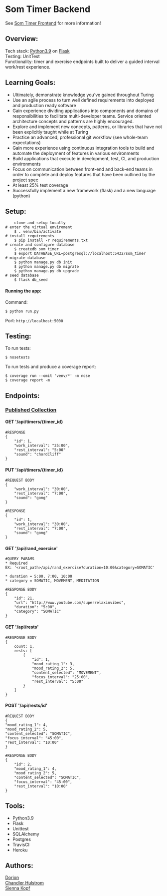 # Som Timer Backend 

See [Som Timer Frontend](https://github.com/SOM-Timer/som_timer_fe) for more information!

## Overview:
Tech stack: [Python3.9](https://www.python.org/downloads/) on [Flask](https://flask.palletsprojects.com/en/1.1.x/installation/)</br>
Testing: UnitTest </br>
Functionality: timer and exercise endpoints built to deliver a guided interval work/rest experience.  </br>

## Learning Goals: 
- Ultimately, demonstrate knowledge you’ve gained throughout Turing
- Use an agile process to turn well defined requirements into deployed and production ready software
- Gain experience dividing applications into components and domains of responsibilities to facilitate multi-developer teams. Service oriented architecture concepts and patterns are highly encouraged.
- Explore and implement new concepts, patterns, or libraries that have not been explicitly taught while at Turing
- Practice an advanced, professional git workflow (see whole-team expectations)
- Gain more experience using continuous integration tools to build and automate the deployment of features in various environments
- Build applications that execute in development, test, CI, and production environments
- Focus on communication between front-end and back-end teams in order to complete and deploy features that have been outlined by the project spec
- At least 25% test coverage 
- Successfully implement a new framework (flask) and a new language (python) 

## Setup:
```
    clone and setup locally 
# enter the virtual enviroment 
    $ . venv/bin/activate 
# install requirements 
    $ pip install -r requirements.txt 
# create and configure database 
    $ createdb som_timer 
    $ export DATABASE_URL=postgresql://localhost:5432/som_timer
# migrate database 
    $ python manage.py db init
    $ python manage.py db migrate 
    $ python manage.py db upgrade 
# seed database 
    $ flask db_seed 
```

#### Running the app:
Command: 
``` 
$ python run.py 
```
Port: `http://localhost:5000` </br>

## Testing: 
To run tests: 
```
$ nosetests
```
To run tests and produce a coverage report: 
```
$ coverage run --omit 'venv/*' -m nose 
$ coverage report -m
```

## Endpoints:
### [Published Collection](https://www.postman.com/collections/b46b141361f71503a2dc)

#### GET  '/api/timers/{timer_id}

```
#RESPONSE
{
    "id": 1,
    "work_interval": "25:00",
    "rest_interval": "5:00"
    "sound": "chordCliff"
}
```

#### PUT  '/api/timers/{timer_id}

```
#REQUEST BODY
{
    "work_interval": "30:00",
    "rest_interval": "7:00", 
    "sound": "gong"
}

#RESPONSE
{
    "id": 1,
    "work_interval": "30:00",
    "rest_interval": "7:00",
    "sound": "gong"
}
```

#### GET  '/api/rand_exercise'

```
#QUERY PARAMS
* Required
EX: '<root_path>/api/rand_exercise?duration=10:00&category=SOMATIC'

* duration = 5:00, 7:00, 10:00
* category = SOMATIC, MOVEMENT, MEDITATION

#RESPONSE BODY
{
    "id": 21,
    "url": "http://www.youtube.com/superrelaxinvibes",
    "duration": "5:00",
    "category": "SOMATIC"
}
```

#### GET  '/api/rests'

```
#RESPONSE BODY
{
    count: 1, 
    rests: [
        {
            "id": 1,
            "mood_rating_1": 3,
            "mood_rating_2": 5,
            "content_selected": "MOVEMENT",
            "focus_interval": "25:00",
            "rest_interval": "5:00"
        }
    ]
}
```

#### POST  '/api/rests/id'

```
#REQUEST BODY
{
"mood_rating_1": 4,
"mood_rating_2": 5,
"content_selected": "SOMATIC",
"focus_interval": "45:00",
"rest_interval": "10:00"
}

#RESPONSE BODY
{
    "id": 2,
    "mood_rating_1": 4,
    "mood_rating_2": 5,
    "content_selected": "SOMATIC",
    "focus_interval": "45:00",
    "rest_interval": "10:00"
}
```

## Tools:
- Python3.9 
- Flask 
- Unittest 
- SQLAlchemy 
- Postgres
- TravisCI 
- Heroku 

## Authors:
[Dorion](https://github.com/sciencefixion) </br>
[Chandler Hulstrom](https://github.com/Chulstro) </br>
[Sienna Kopf](https://github.com/sienna-kopf)
